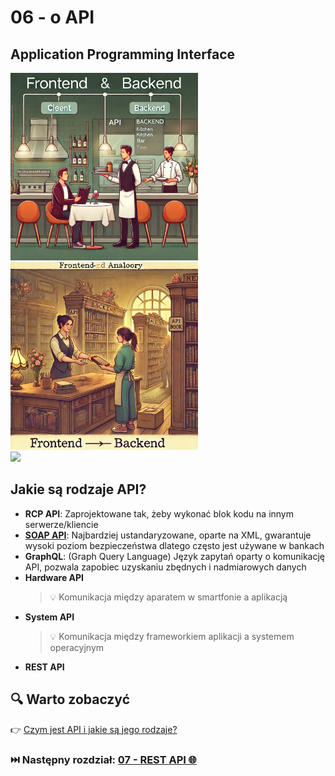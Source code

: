 # 06 - o API

## Application Programming Interface

<img src="assets/06-restaurant.png" height="300">
<img src="assets/06-library.png" height="300">

<br>

<a href="https://miroslawmamczur.pl/czym-jest-api-i-jakie-sa-jego-rodzaje/">
    <img src="https://miroslawmamczur.pl/wp-content/uploads/2023/06/APi-2-1.png">
</a>

## Jakie są rodzaje API?

* **RCP API**: Zaprojektowane tak, żeby wykonać blok kodu na innym
  serwerze/kliencie
* [**SOAP API**](additional-content/06-soap-api.md): Najbardziej ustandaryzowane, oparte na XML, gwarantuje
  wysoki poziom bezpieczeństwa dlatego często jest używane w bankach
* **GraphQL**: (Graph Query Language) Język zapytań oparty o komunikację API, pozwala zapobiec uzyskaniu zbędnych i
  nadmiarowych danych
* **Hardware API**
  > 💡 Komunikacja między aparatem w smartfonie a aplikacją
* **System API**
  > 💡 Komunikacja między frameworkiem aplikacji a systemem operacyjnym
* **REST API**

## 🔍 Warto zobaczyć

👉 [Czym jest API i jakie są jego rodzaje?](https://miroslawmamczur.pl/czym-jest-api-i-jakie-sa-jego-rodzaje/)

### ⏭️ Następny rozdział: [07 - REST API 🌐](07-rest-api.md)